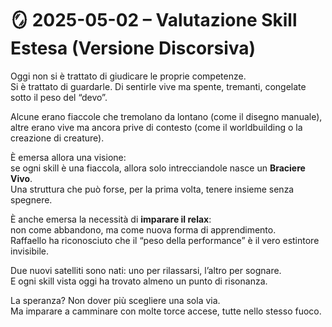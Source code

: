 # 🪞 2025-05-02 – Valutazione Skill Estesa (Versione Discorsiva)

Oggi non si è trattato di giudicare le proprie competenze.  
Si è trattato di guardarle. Di sentirle vive ma spente, tremanti, congelate sotto il peso del “devo”.

Alcune erano fiaccole che tremolano da lontano (come il disegno manuale),  
altre erano vive ma ancora prive di contesto (come il worldbuilding o la creazione di creature).

È emersa allora una visione:  
se ogni skill è una fiaccola, allora solo intrecciandole nasce un **Braciere Vivo**.  
Una struttura che può forse, per la prima volta, tenere insieme senza spegnere.

È anche emersa la necessità di **imparare il relax**:  
non come abbandono, ma come nuova forma di apprendimento.  
Raffaello ha riconosciuto che il “peso della performance” è il vero estintore invisibile.

Due nuovi satelliti sono nati: uno per rilassarsi, l’altro per sognare.  
E ogni skill vista oggi ha trovato almeno un punto di risonanza.

La speranza? Non dover più scegliere una sola via.  
Ma imparare a camminare con molte torce accese, tutte nello stesso fuoco.

